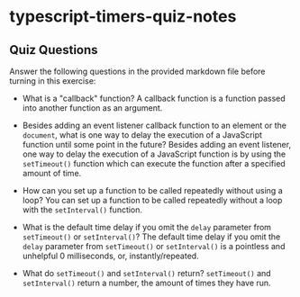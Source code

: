 # typescript-timers-quiz-notes

## Quiz Questions

Answer the following questions in the provided markdown file before turning in this exercise:

- What is a "callback" function?
  A callback function is a function passed into another function as an argument.

- Besides adding an event listener callback function to an element or the `document`, what is one way to delay the execution of a JavaScript function until some point in the future?
  Besides adding an event listener, one way to delay the execution of a JavaScript function is by using the `setTimeout()` function which can execute the function after a specified amount of time.

- How can you set up a function to be called repeatedly without using a loop?
  You can set up a function to be called repeatedly without a loop with the `setInterval()` function.

- What is the default time delay if you omit the `delay` parameter from `setTimeout()` or `setInterval()`?
  The default time delay if you omit the `delay` parameter from `setTimeout()` or `setInterval()` is a pointless and unhelpful 0 milliseconds, or, instantly/repeated.

- What do `setTimeout()` and `setInterval()` return?
  `setTimeout()` and `setInterval()` return a number, the amount of times they have run.
